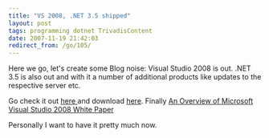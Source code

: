```yaml
---
title: "VS 2008, .NET 3.5 shipped"
layout: post
tags: programming dotnet TrivadisContent
date: 2007-11-19 21:42:03
redirect_from: /go/105/
---
```


Here we go, let's create some Blog noise: Visual Studio 2008 is out. .NET 3.5 is also out and with it a number of additional products like updates to the respective server etc.

Go check it out [here ](http://blogs.msdn.com/somasegar/archive/2007/11/19/visual-studio-2008-and-net-framework-3-5-shipped.aspx)and download [here](http://msdn2.microsoft.com/en-us/vstudio/products/aa700831.aspx). Finally [An Overview of Microsoft Visual Studio 2008 White Paper](http://www.microsoft.com/downloads/details.aspx?FamilyId=17319EB4-299C-43B8-A360-A1C2BD6A421B&displaylang=en)

Personally I want to have it pretty much now.